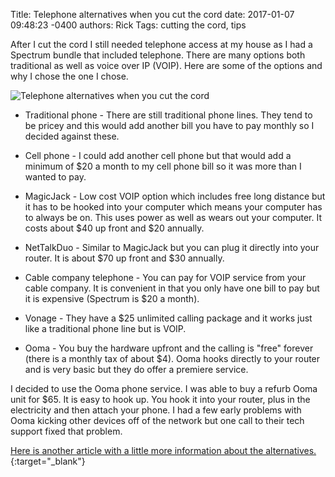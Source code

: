 Title: Telephone alternatives when you cut the cord
date: 2017-01-07 09:48:23 -0400
authors: Rick
Tags: cutting the cord, tips

After I cut the cord I still needed telephone access at my house as I had a Spectrum bundle that included telephone. There are many options both traditional as well as voice over IP (VOIP). Here are some of the options and why I chose the one I chose.
<!-- PELICAN_END_SUMMARY -->

<img src="../../images/blog/telephone-alternatives-when-you-cut-the-cord/telephone-booth-768610_1280_350.jpg" alt="Telephone alternatives when you cut the cord" class="image-responsive image-center" markdown=1>

* Traditional phone - There are still traditional phone lines. They tend to be pricey and this would add another bill you have to pay monthly so I decided against these.

* Cell phone - I could add another cell phone but that would add a minimum of $20 a month to my cell phone bill so it was more than I wanted to pay.

* MagicJack - Low cost VOIP option which includes free long distance but it has to be hooked into your computer which means your computer has to always be on. This uses power as well as wears out your computer. It costs about $40 up front and $20 annually.

* NetTalkDuo - Similar to MagicJack but you can plug it directly into your router. It is about $70 up front and $30 annually.

* Cable company telephone - You can pay for VOIP service from your cable company. It is convenient in that you only have one bill to pay but it is expensive (Spectrum is $20 a month).

* Vonage - They have a $25 unlimited calling package and it works just like a traditional phone line but is VOIP.

* Ooma - You buy the hardware upfront and the calling is "free" forever (there is a monthly tax of about $4). Ooma hooks directly to your router and is very basic but they do offer a premiere service.

I decided to use the Ooma phone service. I was able to buy a refurb Ooma unit for $65. It is easy to hook up. You hook it into your router, plus in the electricity and then attach your phone. I had a few early problems with Ooma kicking other devices off of the network but one call to their tech support fixed that problem.

[Here is another article with a little more information about the alternatives.](http://www.pcworld.com/article/205601/landline_phone_alternatives.html){:target="_blank"}